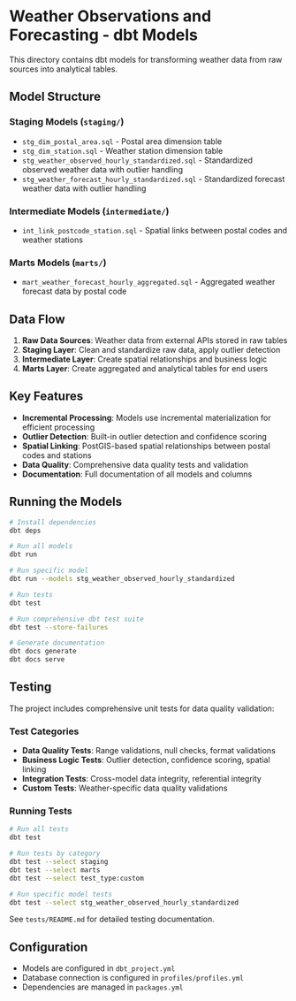 # Weather Observations and Forecasting - dbt Models

This directory contains dbt models for transforming weather data from raw sources into analytical tables.

## Model Structure

### Staging Models (`staging/`)
- `stg_dim_postal_area.sql` - Postal area dimension table
- `stg_dim_station.sql` - Weather station dimension table
- `stg_weather_observed_hourly_standardized.sql` - Standardized observed weather data with outlier handling
- `stg_weather_forecast_hourly_standardized.sql` - Standardized forecast weather data with outlier handling

### Intermediate Models (`intermediate/`)
- `int_link_postcode_station.sql` - Spatial links between postal codes and weather stations

### Marts Models (`marts/`)
- `mart_weather_forecast_hourly_aggregated.sql` - Aggregated weather forecast data by postal code

## Data Flow

1. **Raw Data Sources**: Weather data from external APIs stored in raw tables
2. **Staging Layer**: Clean and standardize raw data, apply outlier detection
3. **Intermediate Layer**: Create spatial relationships and business logic
4. **Marts Layer**: Create aggregated and analytical tables for end users

## Key Features

- **Incremental Processing**: Models use incremental materialization for efficient processing
- **Outlier Detection**: Built-in outlier detection and confidence scoring
- **Spatial Linking**: PostGIS-based spatial relationships between postal codes and stations
- **Data Quality**: Comprehensive data quality tests and validation
- **Documentation**: Full documentation of all models and columns

## Running the Models

```bash
# Install dependencies
dbt deps

# Run all models
dbt run

# Run specific model
dbt run --models stg_weather_observed_hourly_standardized

# Run tests
dbt test

# Run comprehensive dbt test suite
dbt test --store-failures

# Generate documentation
dbt docs generate
dbt docs serve
```

## Testing

The project includes comprehensive unit tests for data quality validation:

### **Test Categories**
- **Data Quality Tests**: Range validations, null checks, format validations
- **Business Logic Tests**: Outlier detection, confidence scoring, spatial linking
- **Integration Tests**: Cross-model data integrity, referential integrity
- **Custom Tests**: Weather-specific data quality validations

### **Running Tests**
```bash
# Run all tests
dbt test

# Run tests by category
dbt test --select staging
dbt test --select marts
dbt test --select test_type:custom

# Run specific model tests
dbt test --select stg_weather_observed_hourly_standardized
```

See `tests/README.md` for detailed testing documentation.

## Configuration

- Models are configured in `dbt_project.yml`
- Database connection is configured in `profiles/profiles.yml`
- Dependencies are managed in `packages.yml`

